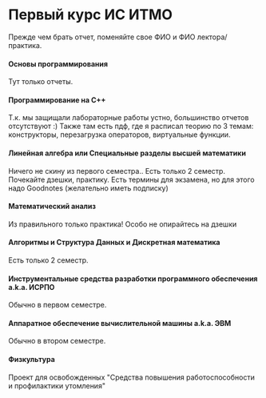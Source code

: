 # Первый курс ИС ИТМО
Прежде чем брать отчет, поменяйте свое ФИО и ФИО лектора/практика.
#### Основы программирования
Тут только отчеты.
#### Программирование на C++
Т.к. мы защищали лабораторные работы устно, большинство отчетов отсутствуют :)
Также там есть пдф, где я расписал теорию по 3 темам: конструкторы, перезагрузка операторов, виртуальные функции.
#### Линейная алгебра или Специальные разделы высшей математики
Ничего не скину из первого семестра..
Есть только 2 семестр. Почекайте дзешки, практику.
Есть термины для экзамена, но для этого надо Goodnotes (желательно иметь подписку)
#### Математический анализ
Из правильного только практика!
Особо не опирайтесь на дзешки
#### Алгоритмы и Структура Данных и Дискретная математика
Есть только 2 семестр.
#### Инструментальные средства разработки программного обеспечения a.k.a. ИСРПО
Обычно в первом семестре.
#### Аппаратное обеспечение вычислительной машины a.k.a. ЭВМ
Обычно в втором семестре.
#### Физкультура
Проект для освобожденных 
"Средства повышения работоспособности и профилактики утомления"
